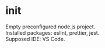 # init
Empty preconfigured node.js project.\
Installed packages: eslint, prettier, jest.\
Supposed IDE: VS Code.
